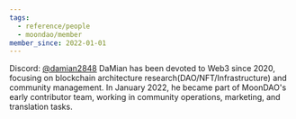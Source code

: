```yaml
---
tags:
  - reference/people
  - moondao/member
member_since: 2022-01-01
---
```

Discord: [@damian2848](https://discord.com/users/905152482559270952)
DaMian has been devoted to Web3 since 2020, focusing on blockchain architecture research(DAO/NFT/Infrastructure) and community management. In January 2022, he became part of MoonDAO's early contributor team, working in community operations, marketing, and translation tasks.